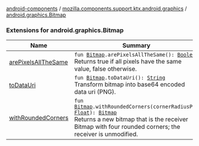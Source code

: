 [android-components](../../index.md) / [mozilla.components.support.ktx.android.graphics](../index.md) / [android.graphics.Bitmap](./index.md)

### Extensions for android.graphics.Bitmap

| Name | Summary |
|---|---|
| [arePixelsAllTheSame](are-pixels-all-the-same.md) | `fun `[`Bitmap`](https://developer.android.com/reference/android/graphics/Bitmap.html)`.arePixelsAllTheSame(): `[`Boolean`](https://kotlinlang.org/api/latest/jvm/stdlib/kotlin/-boolean/index.html)<br>Returns true if all pixels have the same value, false otherwise. |
| [toDataUri](to-data-uri.md) | `fun `[`Bitmap`](https://developer.android.com/reference/android/graphics/Bitmap.html)`.toDataUri(): `[`String`](https://kotlinlang.org/api/latest/jvm/stdlib/kotlin/-string/index.html)<br>Transform bitmap into base64 encoded data uri (PNG). |
| [withRoundedCorners](with-rounded-corners.md) | `fun `[`Bitmap`](https://developer.android.com/reference/android/graphics/Bitmap.html)`.withRoundedCorners(cornerRadiusPx: `[`Float`](https://kotlinlang.org/api/latest/jvm/stdlib/kotlin/-float/index.html)`): `[`Bitmap`](https://developer.android.com/reference/android/graphics/Bitmap.html)<br>Returns a new bitmap that is the receiver Bitmap with four rounded corners; the receiver is unmodified. |
